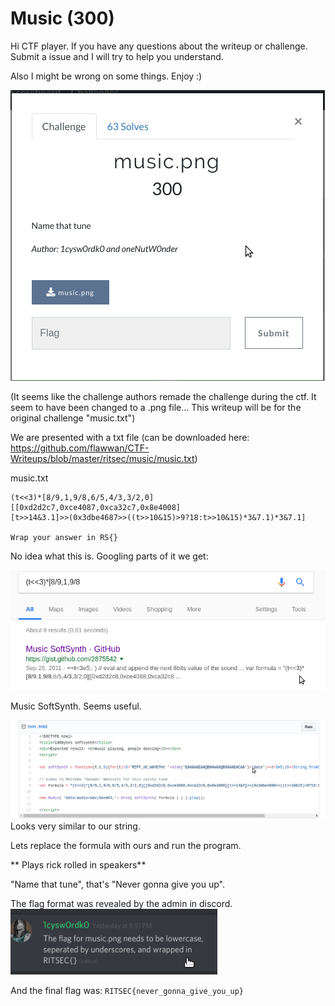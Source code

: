 # Music (300)

Hi CTF player. If you have any questions about the writeup or challenge. Submit a issue and I will try to help you understand.

Also I might be wrong on some things. Enjoy :)

![alt text](1.png "Chall")

(It seems like the challenge authors remade the challenge during the ctf. It seem to have been changed to a .png file... This writeup will be for the original challenge "music.txt")


We are presented with a txt file (can be downloaded here: https://github.com/flawwan/CTF-Writeups/blob/master/ritsec/music/music.txt)

music.txt
```
(t<<3)*[8/9,1,9/8,6/5,4/3,3/2,0]
[[0xd2d2c7,0xce4087,0xca32c7,0x8e4008]
[t>>14&3.1]>>(0x3dbe4687>>((t>>10&15)>9?18:t>>10&15)*3&7.1)*3&7.1]

Wrap your answer in RS{}
```

No idea what this is. Googling parts of it we get:

![alt text](2.png "Chall")

Music SoftSynth. Seems useful.

![alt text](3.png "Chall")
Looks very similar to our string.

Lets replace the formula with ours and run the program.

** Plays rick rolled in speakers**

"Name that tune", that's "Never gonna give you up".

The flag format was revealed by the admin in discord.
![alt text](4.png "Chall")

And the final flag was:
`RITSEC{never_gonna_give_you_up}`
